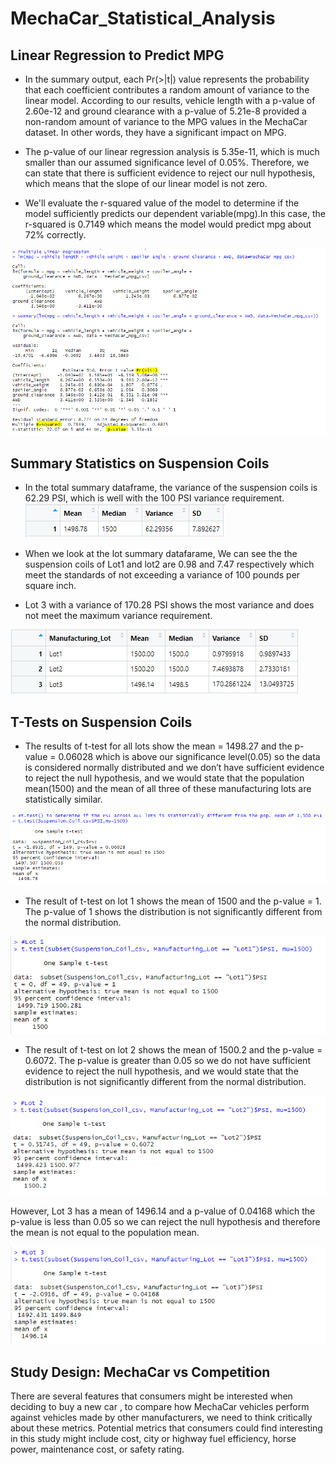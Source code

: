 # MechaCar_Statistical_Analysis

## Linear Regression to Predict MPG

- In the summary output, each Pr(>|t|) value represents the probability that each coefficient contributes a random amount of variance to the linear model. According to our results, vehicle length with a p-value of 2.60e-12 and ground clearance with a p-value of 5.21e-8 provided a non-random amount of variance to the MPG values in the MechaCar dataset. In other words, they have a significant impact on MPG.

- The p-value of our linear regression analysis is 5.35e-11, which is much smaller than our assumed significance level of 0.05%. Therefore, we can state that there is sufficient evidence to reject our null hypothesis, which means that the slope of our linear model is not zero.

- We'll evaluate the r-squared value of the model to determine if the model sufficiently predicts our dependent variable(mpg).In this case, the r-squared is 0.7149 which means the model would predict mpg about 72% correctly.

![Dev1.PNG](https://github.com/tjavaheripour/MechaCar_Statistical_Analysis/blob/main/images/Dev1.PNG)

## Summary Statistics on Suspension Coils

-	In the total summary dataframe, the variance of the suspension coils is 62.29 PSI, which is well with the 100 PSI variance requirement.
![total_summary.PNG](https://github.com/tjavaheripour/MechaCar_Statistical_Analysis/blob/main/images/total_summary.PNG)


-	When we look at the lot summary datafarame, We can see the the suspension coils of Lot1 and lot2 are 0.98 and 7.47 respectively which meet the standards of not exceeding a variance of 100 pounds per square inch.
-	Lot 3 with a variance of 170.28 PSI shows the most variance and does not meet the maximum variance requirement.

![lot_summary.PNG](https://github.com/tjavaheripour/MechaCar_Statistical_Analysis/blob/main/images/lot_summary.PNG)

## T-Tests on Suspension Coils

- The results of t-test for all lots show the mean = 1498.27 and the p-value = 0.06028 which is above our significance level(0.05) so the data is considered normally distributed and we don’t have sufficient evidence to reject the null hypothesis, and we would state that the population mean(1500) and the mean of all three of these manufacturing lots are statistically similar.

![T_test_all_lots.PNG](https://github.com/tjavaheripour/MechaCar_Statistical_Analysis/blob/main/images/T_test_all_lots.PNG)

-	The result of t-test on lot 1 shows the mean of 1500 and the p-value = 1. The p-value of 1 shows the distribution is not significantly different from the normal distribution.

![lot1.PNG](https://github.com/tjavaheripour/MechaCar_Statistical_Analysis/blob/main/images/lot1.PNG)

-	The result of t-test on lot 2 shows the mean of 1500.2 and the p-value = 0.6072. The p-value is greater than 0.05 so we do not have sufficient evidence to reject the null hypothesis, and we would state that the distribution is not significantly different from the normal distribution.

![lot2.PNG](https://github.com/tjavaheripour/MechaCar_Statistical_Analysis/blob/main/images/lot2.PNG)

However, Lot 3 has a mean of 1496.14 and a p-value of 0.04168 which the p-value is less than 0.05 so we can reject the null hypothesis and therefore the mean is not equal to the population mean.

![lot3.PNG](https://github.com/tjavaheripour/MechaCar_Statistical_Analysis/blob/main/images/lot3.PNG)

## Study Design: MechaCar vs Competition

There are several features that consumers might be interested when deciding to buy a new car , to compare how MechaCar vehicles perform against vehicles made by other manufacturers, we need to think critically about these metrics. Potential metrics that consumers could find interesting in this study might include cost, city or highway fuel efficiency, horse power, maintenance cost, or safety rating.




